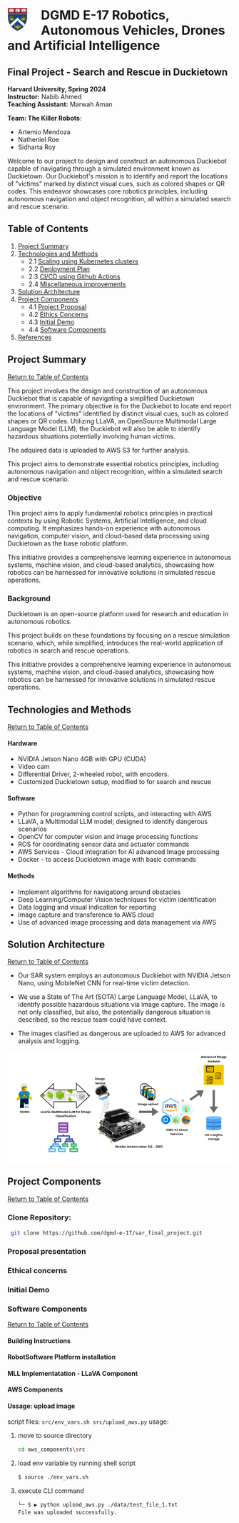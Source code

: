 # <img style="float: left; padding-right: 30px; width: 45px" src="./images/harvard-logo.png">  DGMD E-17 Robotics, Autonomous Vehicles, Drones and Artificial Intelligence

## Final Project - Search and Rescue in Duckietown

**Harvard University, Spring 2024**<br/>
**Instructor:** Nabib Ahmed <br/>
**Teaching Assistant:** Marwah Aman<br/>

**Team: The Killer Robots**:

* Artemio Mendoza
* Natheniel Roe 
* Sidharta Roy

Welcome to our project to design and construct an autonomous Duckiebot capable of navigating through a simulated environment known as Duckietown. Our Duckiebot's mission is to identify and report the locations of "victims" marked by distinct visual cues, such as colored shapes or QR codes. This endeavor showcases core robotics principles, including autonomous navigation and object recognition, all within a simulated search and rescue scenario.

<a id="contents"></a>
## Table of Contents

1. [Project Summary](#summary)
2. [Technologies and Methods](#technologies-and-methods)
    - 2.1 [Scaling using Kubernetes clusters](#scaling)
    - 2.2 [Deployment Plan](#deployment)
    - 2.3 [CI/CD using Github Actions](#ci/cd)
    - 2.4 [Miscellaneous improvements](#miscellaneous)
3. [Solution Architecture](#solution-architecture)
4. [Project Components](#project-components)
    - 4.1 [Project Proposal](#proposal)
    - 4.2 [Ethics Concerns](#ethics)
    - 4.3 [Initial Demo](#initial-demo)
    - 4.4 [Software Components](#software)
5. [References](#references)


<a id="summary"></a>
## Project Summary
[Return to Table of Contents](#contents)

This project involves the design and construction of an autonomous Duckiebot that is capable of navigating a simplified Duckietown environment. The primary objective is for the Duckiebot to locate and report the locations of "victims" identified by distinct visual cues, such as colored shapes or QR codes. Utilizing LLaVA, an OpenSource Multimodal Large Language Model (LLM), the Duckiebot will also be able to identify hazardous situations potentially involving human victims. 

The adquired data is uploaded to AWS S3 for further analysis.

This project aims to demonstrate essential robotics principles, including autonomous navigation and object recognition, within a simulated search and rescue scenario. 

### Objective

This project aims to apply fundamental robotics principles in practical contexts by using Robotic Systems, Artificial Intelligence, and cloud computing. It emphasizes hands-on experience with autonomous navigation, computer vision, and cloud-based data processing using Duckietown as the base robotic platform.  

This initiative provides a comprehensive learning experience in autonomous systems, machine vision, and cloud-based analytics, showcasing how robotics can be harnessed for innovative solutions in simulated rescue operations.

### Background

Duckietown is an open-source platform used for research and education in autonomous robotics.

This project builds on these foundations by focusing on a rescue simulation scenario, which, while simplified, introduces the real-world application of robotics in search and rescue operations. 

This initiative provides a comprehensive learning experience in autonomous systems, machine vision, and cloud-based analytics, showcasing how robotics can be harnessed for innovative solutions in simulated rescue operations.

<a id="technologies-and-methods"></a>
## Technologies and Methods
[Return to Table of Contents](#contents)

#### Hardware

* NVIDIA Jetson Nano 4GB with GPU (CUDA)
* Video cam
* Differential Driver, 2-wheeled robot, with encoders.
* Customized Duckietown setup, modified to for search and rescue

#### Software

* Python for programming control scripts, and interacting with AWS
* LLaVA, a Multimodal LLM model; designed to identify dangerous scenarios
* OpenCV for computer vision and image processing functions
* ROS for coordinating sensor data and actuator commands
* AWS Services  - Cloud integration for AI advanced Image processing
* Docker - to access Duckietown image with basic commands

#### Methods

* Implement algorithms for navigationg around obstacles 
* Deep Learning/Computer Vision techniques for victim identification
* Data logging and visual indication for reporting
* Image capture and transference to AWS cloud 
* Use of advanced image processing and data management via AWS

<a id="solution-architecture"></a>
## Solution Architecture
[Return to Table of Contents](#contents)

* Our SAR system employs an autonomous Duckiebot with NVIDIA Jetson Nano, using MobileNet CNN for real-time victim detection. 

* We use a State of The Art (SOTA) Large Language Model, LLaVA, to identify possible hazardous situations via image capture. The image is not only classified, but also, the potentially dangerous situation is described, so the rescue team could have context.

* The images clasified as dangerous are uploaded to AWS for advanced analysis and logging.

<img src="./images/architecture.png"> </img>

<a id="project-components"></a>
## Project Components
[Return to Table of Contents](#contents)



<a id="clone-repo"></a>
### Clone Repository:
```bash
 git clone https://github.com/dgmd-e-17/sar_final_project.git
```

<a id="propopsal"></a>
### Proposal presentation

<a id="ethics"></a>
### Ethical concerns

<a id="initial-demo"></a>
### Initial Demo

<a id="software-components"></a>
### Software Components
[Return to Table of Contents](#contents)

#### Building Instructions

#### RobotSoftware Platform installation

#### MLL Implementatation - LLaVA Component

#### AWS Components


#### Ussage:  upload image 

script files:
    ```
    src/env_vars.sh
    src/upload_aws.py
    ```
usage:

1) move to source directory

    ```bash
    cd aws_components\src
    ```

2) load env variable by running shell script

    ```bash
    $ source ./env_vars.sh
    ```

3) execute CLI command

    ```bash
    └─ $ ▶ python upload_aws.py ./data/test_file_1.txt 
    File was uploaded successfully.
    ```

